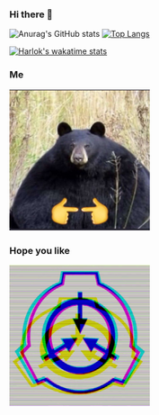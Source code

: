### Hi there 👋


![Anurag's GitHub stats](https://github-readme-stats.vercel.app/api?username=Makkho&show_icons=true&theme=radical)
[![Top Langs](src="https://github-readme-stats-sigma-five.vercel.app/api/top-langs/?username=Makkho&layout=compact&langs_count=16&theme=dracula"/>)](https://github.com/anuraghazra/github-readme-stats)

[![Harlok's wakatime stats](https://github-readme-stats.vercel.app/api/wakatime?username=Makkho)](https://github.com/anuraghazra/github-readme-stats)


### Me
<img src="https://github.com/Makkho/Makkho/blob/main/FAc-e1ZWQAAy_Bt.png" width="250" height="250" />


### Hope you like 
<img src="https://github.com/Makkho/Makkho/blob/main/scp.gif" width="250" heigt="250" /> 

<!--
**Makkho/Makkho** is a ✨ _special_ ✨ repository because its `README.md` (this file) appears on your GitHub profile.

Here are some ideas to get you started:

- 🔭 I’m currently working on ...
- 🌱 I’m currently learning ...
- 👯 I’m looking to collaborate on ...
- 🤔 I’m looking for help with ...
- 💬 Ask me about ...
- 📫 How to reach me: ...
- 😄 Pronouns: ...
- ⚡ Fun fact: ...
-->
